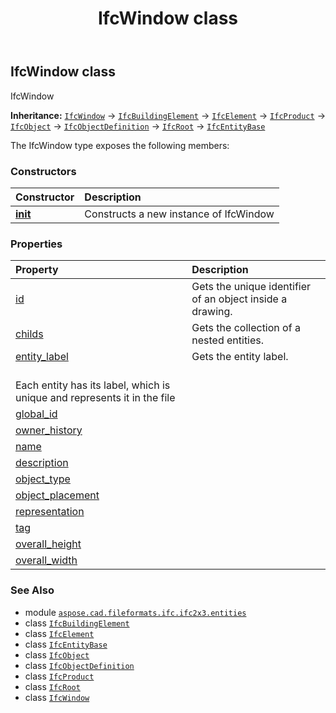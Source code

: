 ﻿---
title: IfcWindow class
second_title: Aspose.CAD for Python via .NET API References
description: 
type: docs
weight: 6450
url: /python-net/aspose.cad.fileformats.ifc.ifc2x3.entities/ifcwindow/
is_root: false
---

## IfcWindow class

IfcWindow



**Inheritance:** [`IfcWindow`](/cad/python-net/aspose.cad.fileformats.ifc.ifc2x3.entities/ifcwindow) → 
[`IfcBuildingElement`](/cad/python-net/aspose.cad.fileformats.ifc.ifc2x3.entities/ifcbuildingelement) → 
[`IfcElement`](/cad/python-net/aspose.cad.fileformats.ifc.ifc2x3.entities/ifcelement) → 
[`IfcProduct`](/cad/python-net/aspose.cad.fileformats.ifc.ifc2x3.entities/ifcproduct) → 
[`IfcObject`](/cad/python-net/aspose.cad.fileformats.ifc.ifc2x3.entities/ifcobject) → 
[`IfcObjectDefinition`](/cad/python-net/aspose.cad.fileformats.ifc.ifc2x3.entities/ifcobjectdefinition) → 
[`IfcRoot`](/cad/python-net/aspose.cad.fileformats.ifc.ifc2x3.entities/ifcroot) → 
[`IfcEntityBase`](/cad/python-net/aspose.cad.fileformats.ifc/ifcentitybase)



The IfcWindow type exposes the following members:

### Constructors
| Constructor | Description |
| :- | :- |
| [__init__](/cad/python-net/aspose.cad.fileformats.ifc.ifc2x3.entities/ifcwindow/__init__/#) | Constructs a new instance of IfcWindow |


### Properties
| Property | Description |
| :- | :- |
| [id](/cad/python-net/aspose.cad.fileformats.ifc.ifc2x3.entities/ifcwindow/id) | Gets the unique identifier of an object inside a drawing. |
| [childs](/cad/python-net/aspose.cad.fileformats.ifc.ifc2x3.entities/ifcwindow/childs) | Gets the collection of a nested entities. |
| [entity_label](/cad/python-net/aspose.cad.fileformats.ifc.ifc2x3.entities/ifcwindow/entity_label) | Gets the entity label.<br/>Each entity has its label, which is unique and represents it in the file |
| [global_id](/cad/python-net/aspose.cad.fileformats.ifc.ifc2x3.entities/ifcwindow/global_id) |  |
| [owner_history](/cad/python-net/aspose.cad.fileformats.ifc.ifc2x3.entities/ifcwindow/owner_history) |  |
| [name](/cad/python-net/aspose.cad.fileformats.ifc.ifc2x3.entities/ifcwindow/name) |  |
| [description](/cad/python-net/aspose.cad.fileformats.ifc.ifc2x3.entities/ifcwindow/description) |  |
| [object_type](/cad/python-net/aspose.cad.fileformats.ifc.ifc2x3.entities/ifcwindow/object_type) |  |
| [object_placement](/cad/python-net/aspose.cad.fileformats.ifc.ifc2x3.entities/ifcwindow/object_placement) |  |
| [representation](/cad/python-net/aspose.cad.fileformats.ifc.ifc2x3.entities/ifcwindow/representation) |  |
| [tag](/cad/python-net/aspose.cad.fileformats.ifc.ifc2x3.entities/ifcwindow/tag) |  |
| [overall_height](/cad/python-net/aspose.cad.fileformats.ifc.ifc2x3.entities/ifcwindow/overall_height) |  |
| [overall_width](/cad/python-net/aspose.cad.fileformats.ifc.ifc2x3.entities/ifcwindow/overall_width) |  |



### See Also
* module [`aspose.cad.fileformats.ifc.ifc2x3.entities`](..)
* class [`IfcBuildingElement`](/cad/python-net/aspose.cad.fileformats.ifc.ifc2x3.entities/ifcbuildingelement)
* class [`IfcElement`](/cad/python-net/aspose.cad.fileformats.ifc.ifc2x3.entities/ifcelement)
* class [`IfcEntityBase`](/cad/python-net/aspose.cad.fileformats.ifc/ifcentitybase)
* class [`IfcObject`](/cad/python-net/aspose.cad.fileformats.ifc.ifc2x3.entities/ifcobject)
* class [`IfcObjectDefinition`](/cad/python-net/aspose.cad.fileformats.ifc.ifc2x3.entities/ifcobjectdefinition)
* class [`IfcProduct`](/cad/python-net/aspose.cad.fileformats.ifc.ifc2x3.entities/ifcproduct)
* class [`IfcRoot`](/cad/python-net/aspose.cad.fileformats.ifc.ifc2x3.entities/ifcroot)
* class [`IfcWindow`](/cad/python-net/aspose.cad.fileformats.ifc.ifc2x3.entities/ifcwindow)
